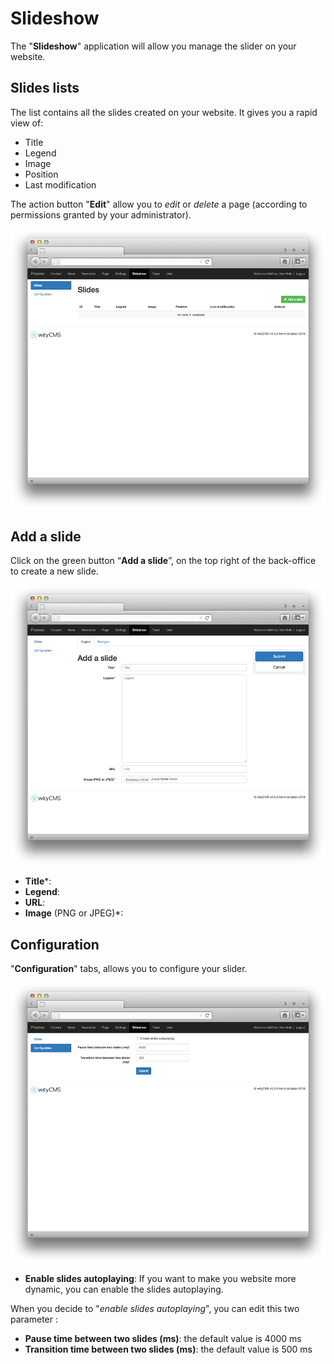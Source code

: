 # Slideshow

The "**Slideshow**" application will allow you manage the slider on your website.

## Slides lists

The list contains all the slides created on your website. It gives you a rapid view of: 

* Title
* Legend
* Image
* Position
* Last modification

The action button "**Edit**" allow you to *edit* or *delete* a page (according to permissions granted by your administrator).

![](slideshow-01.png)
## Add a slide

Click on the green button “**Add a slide**”, on the top right of the back-office to create a new slide.

![](slideshow-02.png)

* **Title***:
* **Legend**:
* **URL**:
* **Image** (PNG or JPEG)*:

## Configuration

"**Configuration**" tabs, allows you to configure your slider.

![](slideshow-03.png)

* **Enable slides autoplaying**: If you want to make you website more dynamic, you can enable the slides autoplaying. 

When you decide to "*enable slides autoplaying*", you can edit this two parameter : 

* **Pause time between two slides (ms)**: the default value is 4000 ms
* **Transition time between two slides (ms)**: the default value is 500 ms